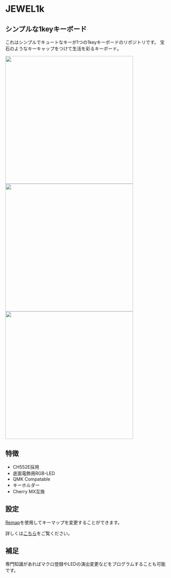 # JEWEL1k

## シンプルな1keyキーボード
これはシンプルでキュートなキーが1つの1keyキーボードのリポジトリです。
宝石のようなキーキャップをつけて生活を彩るキーボード。

<img src="https://github.com/fooping-tech/JEWEL1k/assets/4471301/ad85fd7b-3cdf-4752-93f5-e55d8232f017" width="400">
<img src="https://github.com/fooping-tech/JEWEL1k/assets/4471301/cf67398f-d85a-43b7-a5e8-346bba7ba298" width="400">
<img src="https://github.com/fooping-tech/JEWEL1k/assets/4471301/9542fb44-82ba-4e03-a5d2-f8069359e2b3" width="400">

## 特徴
- CH552E採用
- 底面電飾用RGB-LED
- QMK Compatable
- キーホルダー
- Cherry MX互換

## 設定
[Remap](https://remap-keys.app)を使用してキーマップを変更することができます。

詳しくは[こちら](https://github.com/fooping-tech/JEWEL1k/blob/main/setting/HowToCustom.md)をご覧ください。

## 補足
専門知識があればマクロ登録やLEDの演出変更などをプログラムすることも可能です。
